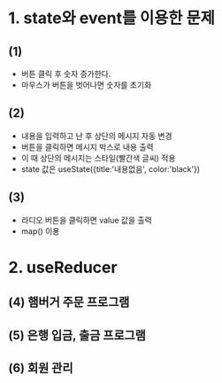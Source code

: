 # 1. state와 event를 이용한 문제

## (1)
- 버튼 클릭 후 숫자 증가한다.
- 마우스가 버튼을 벗어나면 숫자를 초기화

## (2)
- 내용을 입력하고 난 후 상단의 메시지 자동 변경
- 버튼을 클릭하면 메시지 박스로 내용 출력
- 이 때 상단의 메시지는 스타일(빨간색 글씨) 적용
- state 값은 useState({title:'내용없음', color:'black'})

## (3)
- 라디오 버튼을 클릭하면 value 값을 출력
- map() 이용

# 2. useReducer

## (4) 햄버거 주문 프로그램

## (5) 은행 입금, 출금 프로그램

## (6) 회원 관리